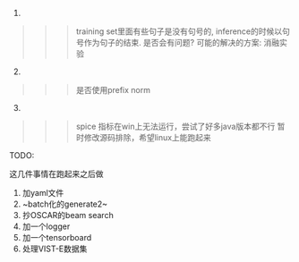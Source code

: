 1. 
>>> training set里面有些句子是没有句号的, inference的时候以句号作为句子的结束. 是否会有问题?
可能的解决的方案: 消融实验

2.
>>> 是否使用prefix norm

3.
>>> spice 指标在win上无法运行，尝试了好多java版本都不行
暂时修改源码排除，希望linux上能跑起来

TODO:

这几件事情在跑起来之后做
1. 加yaml文件
2. ~batch化的generate2~
3. 抄OSCAR的beam search
4. 加一个logger
5. 加一个tensorboard
6. 处理VIST-E数据集